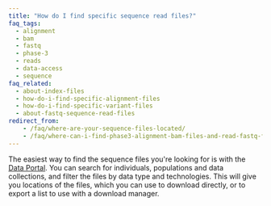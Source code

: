 ```yaml
---
title: "How do I find specific sequence read files?"
faq_tags:
  - alignment
  - bam
  - fastq
  - phase-3
  - reads
  - data-access
  - sequence
faq_related:
  - about-index-files
  - how-do-i-find-specific-alignment-files
  - how-do-i-find-specific-variant-files
  - about-fastq-sequence-read-files
redirect_from:
    - /faq/where-are-your-sequence-files-located/
    - /faq/where-can-i-find-phase3-alignment-bam-files-and-read-fastq-files-ftp-site/
---
```


The easiest way to find the sequence files you're looking for is with the [Data Portal](https://www.internationalgenome.org/data-portal/sample). You can search for individuals, populations and data collections, and filter the files by data type and technologies. This will give you locations of the files, which you can use to download directly, or to export a list to use with a download manager.
